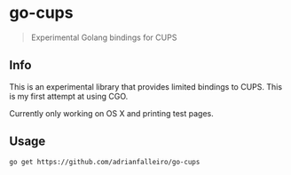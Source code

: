 # go-cups 

> Experimental Golang bindings for CUPS

## Info

This is an experimental library that provides limited bindings to CUPS. This is my first attempt at using CGO.

Currently only working on OS X and printing test pages.

## Usage

```shell
go get https://github.com/adrianfalleiro/go-cups
```

